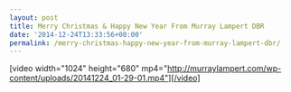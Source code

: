 ```yaml
---
layout: post
title: Merry Christmas & Happy New Year From Murray Lampert DBR
date: '2014-12-24T13:33:56+00:00'
permalink: /merry-christmas-happy-new-year-from-murray-lampert-dbr/
---
```

[video width="1024" height="680" mp4="http://murraylampert.com/wp-content/uploads/20141224_01-29-01.mp4"][/video]
